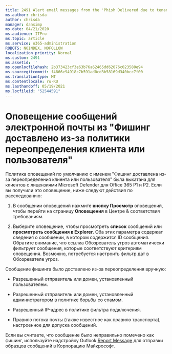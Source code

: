 ```yaml
---
title: 2491 Alert email messages from the 'Phish Delivered due to tenant or user override' policy
ms.author: chrisda
author: chrisda
manager: dansimp
ms.date: 04/21/2020
ms.audience: ITPro
ms.topic: article
ms.service: o365-administration
ROBOTS: NOINDEX, NOFOLLOW
localization_priority: Normal
ms.custom: 2491
ms.assetid: ''
ms.openlocfilehash: 2b373423cf3e63b76a62465dd62076c023580e94
ms.sourcegitcommit: f4866e94918c7b591ad0cd3b58169d340bcc7f00
ms.translationtype: MT
ms.contentlocale: ru-RU
ms.lasthandoff: 05/19/2021
ms.locfileid: "52544591"
---
```

# <a name="alert-email-messages-from-the-phish-delivered-due-to-tenant-or-user-override-policy"></a>Оповещение сообщений электронной почты из "Фишинг доставлено из-за политики переопределения клиента или пользователя"

Политика оповещений по умолчанию с именем "Фишинг доставлена из-за переопределения клиента или пользователя" была выкатана для клиентов с лицензиями Microsoft Defender для Office 365 P1 и P2. Если вы получили это оповещение, ниже следуют действия по расследованию:

1. В сообщении оповещений нажмите **кнопку Просмотр** оповещений, чтобы перейти на страницу **Оповещения** в Центре & соответствия требованиям.

2. Выберите оповещение, чтобы просмотреть **список** сообщений или **просмотреть сообщения в Explorer.** Оба этих параметра содержат сведения о сообщении, в котором содержится ID сообщения. Обратите внимание, что ссылка Обозреватель угроз автоматически фильтрует сообщения, которые соответствуют критериям оповещения. Возможно, потребуется настроить фильтр дат в Обозревателе угроз.

Сообщение фишинга было доставлено из-за переопределения вручную:

- Разрешенный отправитель или домен, установленный пользователем.

- Разрешенный отправитель или домен, установленный администратором в политике борьбы со спамом.

- Разрешенный IP-адрес в политике фильтра подключения.

- Правило потока почты (также известное как правило транспорта), настроенное для допуска сообщений.

Если вы считаете, что сообщение было неправильно помечено как фишинг, используйте надстройку Outlook [Report Message](https://support.office.com/article/b5caa9f1-cdf3-4443-af8c-ff724ea719d2) для отправки образцов сообщений в Корпорацию Майкрософт.
